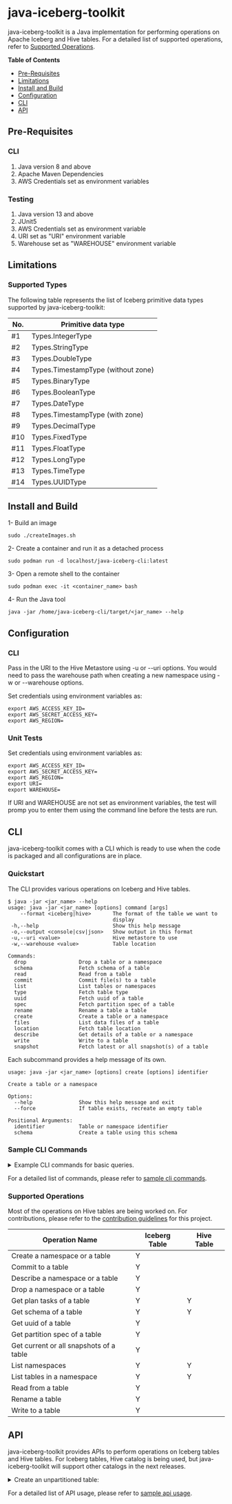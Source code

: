 # java-iceberg-toolkit
java-iceberg-toolkit is a Java implementation for performing operations on Apache Iceberg and Hive tables. For a detailed list of supported operations, refer to [Supported Operations](/README.md#supported-operations).

**Table of Contents**
* [Pre-Requisites](/README.md#pre-requisites)
* [Limitations](/README.md#limitations)
* [Install and Build](/README.md#install-and-build)
* [Configuration](/README.md#configuration)
* [CLI](/README.md#cli-2)
* [API](/README.md#api)


## Pre-Requisites

### CLI

1. Java version 8 and above
2. Apache Maven Dependencies 
3. AWS Credentials set as environment variables 

### Testing

1. Java version 13 and above
2. JUnit5
3. AWS Credentials set as environment variable
4. URI set as "URI" environment variable
5. Warehouse set as "WAREHOUSE" environment variable

## Limitations

### Supported Types

The following table represents the list of Iceberg primitive data types supported by java-iceberg-toolkit:

No. | Primitive data type
---|---|
#1 | Types.IntegerType
#2 | Types.StringType
#3 | Types.DoubleType
#4 | Types.TimestampType (without zone)
#5 | Types.BinaryType
#6 | Types.BooleanType
#7 | Types.DateType
#8 | Types.TimestampType (with zone)
#9 | Types.DecimalType
#10 | Types.FixedType
#11 | Types.FloatType
#12 | Types.LongType
#13 | Types.TimeType
#14 | Types.UUIDType

## Install and Build 

1- Build an image
```
sudo ./createImages.sh
```

2- Create a container and run it as a detached process
```
sudo podman run -d localhost/java-iceberg-cli:latest
```

3- Open a remote shell to the container
```
sudo podman exec -it <container_name> bash
```

4- Run the Java tool
```
java -jar /home/java-iceberg-cli/target/<jar_name> --help
```

## Configuration

### CLI
Pass in the URI to the Hive Metastore using -u or --uri options. You would need to pass the warehouse path when creating a new namespace using -w or --warehouse options. 

Set credentials using environment variables as:
```
export AWS_ACCESS_KEY_ID=
export AWS_SECRET_ACCESS_KEY=
export AWS_REGION=
```

### Unit Tests
Set credentials using environment variables as:
```
export AWS_ACCESS_KEY_ID=
export AWS_SECRET_ACCESS_KEY=
export AWS_REGION=
export URI=
export WAREHOUSE=
```
If URI and WAREHOUSE are not set as environment variables, the test will promp you to enter them using the command line before the tests are run. 

## CLI

java-iceberg-toolkit comes with a CLI which is ready to use when the code is packaged and all configurations are in place.

### Quickstart

The CLI provides various operations on Iceberg and Hive tables.
```
$ java -jar <jar_name> --help
usage: java -jar <jar_name> [options] command [args]
    --format <iceberg|hive>       The format of the table we want to
                                  display
 -h,--help                        Show this help message
 -o,--output <console|csv|json>   Show output in this format
 -u,--uri <value>                 Hive metastore to use
 -w,--warehouse <value>           Table location

Commands:
  drop                 Drop a table or a namespace
  schema               Fetch schema of a table
  read                 Read from a table
  commit               Commit file(s) to a table
  list                 List tables or namespaces
  type                 Fetch table type
  uuid                 Fetch uuid of a table
  spec                 Fetch partition spec of a table
  rename               Rename a table a table
  create               Create a table or a namespace
  files                List data files of a table
  location             Fetch table location
  describe             Get details of a table or a namespace
  write                Write to a table
  snapshot             Fetch latest or all snapshot(s) of a table
```
Each subcommand provides a help message of its own.
```
usage: java -jar <jar_name> [options] create [options] identifier

Create a table or a namespace

Options:
  --help               Show this help message and exit
  --force              If table exists, recreate an empty table

Positional Arguments:
  identifier           Table or namespace identifier
  schema               Create a table using this schema
```

### Sample CLI Commands
<details><summary>Example CLI commands for basic queries.</summary>

1. Display help for all commands.
```
java -jar <jar> --help
```
2. Display help for a specific command.
```
java -jar <jar> -u <uri> <command> --help
```
3. List all namespaces and their locations in a catalog. 
```
java -jar <jar> -u <uri> list
```
4. List all tables and their types in a namespace.
```
java -jar <jar> -u <uri> list <namespace>
```
5. Create a table
```
java -jar <jar> -u <uri> create <namespace>.<table> "<schema>"
```
* Example schema
```
'{"type":"struct","schema-id":0,"fields":[{"id":1,"name":"ID","required":true,"type":"int"},{"id":2,"name":"Name","required":true,"type":"string"},{"id":3,"name":"Price","required":true,"type":"double"},{"id":4,"name":"Purchase_date","required":true,"type":"timestamp"}]}'
```
</details>

For a detailed list of commands, please refer to [sample cli commands](docs/sample_cli_commands.md).

### Supported Operations

Most of the operations on Hive tables are being worked on. For contributions, please refer to the [contribution guidelines](docs/contribution_guidelines.md) for this project. 

Operation Name | Iceberg Table | Hive Table
---|---|---|
Create a namespace or a table | Y |
Commit to a table | Y |
Describe a namespace or a table | Y
Drop a namespace or a table | Y 
Get plan tasks of a table | Y | Y
Get schema of a table | Y | Y
Get uuid of a table | Y |
Get partition spec of a table | Y |
Get current or all snapshots of a table | Y |
List namespaces | Y | Y
List tables in a namespace | Y | Y
Read from a table | Y
Rename a table | Y |
Write to a table | Y |

## API

java-iceberg-toolkit provides APIs to perform operations on Iceberg tables and Hive tables. For Iceberg tables, Hive catalog is being used, but java-iceberg-toolkit will support other catalogs in the next releases.
<details><summary>Create an unpartitioned table:</summary>

```
import iceberg.IcebergConnector;

import org.apache.iceberg.PartitionSpec;
import org.apache.iceberg.Schema;
import org.apache.iceberg.types.Types;

IcebergConnector connector = new IcebergConnector(uri, warehouse, namespace, null);
Schema schema = new Schema(
            Types.NestedField.required(1, "ID", Types.IntegerType.get()),
            Types.NestedField.required(2, "Name", Types.StringType.get()),
            Types.NestedField.required(3, "Price", Types.DoubleType.get()),
            Types.NestedField.required(4, "Purchase_date", Types.TimestampType.withoutZone())
            )
        );
PartitionSpec spec = PartitionSpec.unpartitioned();
boolean overwrite = false;
connector.createTable(schema, spec, overwrite);
```

</details>

For a detailed list of API usage, please refer to [sample api usage](docs/sample_api_usage.md).
